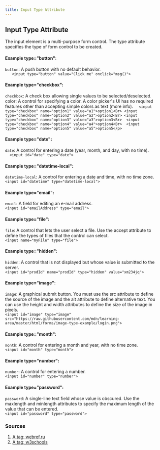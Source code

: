 ```yaml
---
title: Input Type Attribute
---
```

## Input Type Attribute
The input element is a multi-purpose form control. The type attribute specifies the type of form control to be created.

#### Example type="button":
`button`: A push button with no default behavior. <br/>
`   <input type="button" value="Click me" onclick="msg()">`

#### Example type="checkbox":
`checkbox`: A check box allowing single values to be selected/deselected.<br/>
color: A control for specifying a color. A color picker's UI has no required features other than accepting simple colors as text (more info).
`  <input type="checkbox" name="option1" value="a1">option1<Br>
   <input type="checkbox" name="option2" value="a2">option2<Br>
   <input type="checkbox" name="option3" value="a3">option3<Br> 
   <input type="checkbox" name="option4" value="a4">option4<Br> 
   <input type="checkbox" name="option5" value="a5">option5</p>`

#### Example type="date":
`date`: A control for entering a date (year, month, and day, with no time).<br/>
`  <input id="date" type="date">`

#### Example type="datetime-local":
`datetime-local`: A control for entering a date and time, with no time zone.<br/>
  `<input id="datetime" type="datetime-local">`
  
#### Example type="email":
`email`: A field for editing an e-mail address.<br/>
  `<input id="emailAddress" type="email">`
  
#### Example type="file":
`file`: A control that lets the user select a file. Use the accept attribute to define the types of files that the control can select.<br/>
  `<input name="myFile" type="file">`
  
#### Example type="hidden":
`hidden`: A control that is not displayed but whose value is submitted to the server.<br/>
  `<input id="prodId" name="prodId" type="hidden" value="xm234jq">`
  
#### Example type="image":
`image`: A graphical submit button. You must use the src attribute to define the source of the image and the alt attribute to define alternative text. You can use the height and width attributes to define the size of the image in pixels.<br/>
  `<input id="image" type="image" src="https://raw.githubusercontent.com/mdn/learning-area/master/html/forms/image-type-example/login.png"> `
  
#### Example type="month":
`month`: A control for entering a month and year, with no time zone.<br/>
`<input id="month" type="month">`

#### Example type="number":
`number`: A control for entering a number.<br/>
  `<input id="number" type="number">`
  
#### Example type="password":
`password`: A single-line text field whose value is obscured. Use the maxlength and minlength attributes to specify the maximum length of the value that can be entered.<br/>
`<input id="password" type="password">`

### Sources
1. <a href='https://webref.ru/html/input/type' target='_blank' rel='nofollow'>A tag: webref.ru</a>
2. <a href='https://www.w3schools.com/tags/att_input_type.asp' target='_blank' rel='nofollow'>A tag: w3schools</a>
